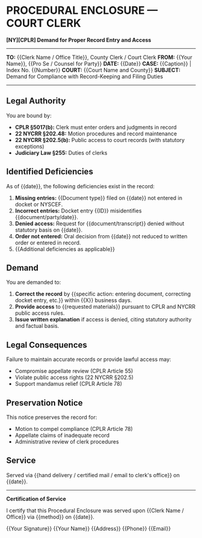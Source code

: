 # PROCEDURAL ENCLOSURE — COURT CLERK

**[NY][CPLR] Demand for Proper Record Entry and Access**

---

**TO:** {{Clerk Name / Office Title}}, County Clerk / Court Clerk
**FROM:** {{Your Name}}, {{Pro Se / Counsel for Party}}
**DATE:** {{Date}}
**CASE:** {{Caption}} | Index No. {{Number}}
**COURT:** {{Court Name and County}}
**SUBJECT:** Demand for Compliance with Record-Keeping and Filing Duties

---

## Legal Authority

You are bound by:

- **CPLR §5017(b):** Clerk must enter orders and judgments in record
- **22 NYCRR §202.48:** Motion procedures and record maintenance
- **22 NYCRR §202.5(b):** Public access to court records (with statutory exceptions)
- **Judiciary Law §255:** Duties of clerks

## Identified Deficiencies

As of {{date}}, the following deficiencies exist in the record:

1. **Missing entries:** {{Document type}} filed on {{date}} not entered in docket or NYSCEF.
2. **Incorrect entries:** Docket entry {{ID}} misidentifies {{document/party/date}}.
3. **Denied access:** Request for {{document/transcript}} denied without statutory basis on {{date}}.
4. **Order not entered:** Oral decision from {{date}} not reduced to written order or entered in record.
5. {{Additional deficiencies as applicable}}

## Demand

You are demanded to:

1. **Correct the record** by {{specific action: entering document, correcting docket entry, etc.}} within {{X}} business days.
2. **Provide access** to {{requested materials}} pursuant to CPLR and NYCRR public access rules.
3. **Issue written explanation** if access is denied, citing statutory authority and factual basis.

## Legal Consequences

Failure to maintain accurate records or provide lawful access may:

- Compromise appellate review (CPLR Article 55)
- Violate public access rights (22 NYCRR §202.5)
- Support mandamus relief (CPLR Article 78)

## Preservation Notice

This notice preserves the record for:

- Motion to compel compliance (CPLR Article 78)
- Appellate claims of inadequate record
- Administrative review of clerk procedures

## Service

Served via {{hand delivery / certified mail / email to clerk's office}} on {{date}}.

---

**Certification of Service**

I certify that this Procedural Enclosure was served upon {{Clerk Name / Office}} via {{method}} on {{date}}.

{{Your Signature}}
{{Your Name}}
{{Address}}
{{Phone}}
{{Email}}
